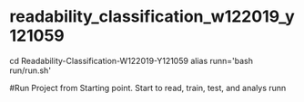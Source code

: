 # readability_classification_w122019_y121059

cd Readability-Classification-W122019-Y121059
alias runn='bash run/run.sh'


#Run Project from Starting point. Start to read, train, test, and analys
runn